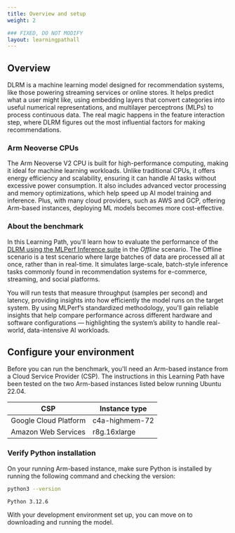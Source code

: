 ```yaml
---
title: Overview and setup
weight: 2

### FIXED, DO NOT MODIFY
layout: learningpathall
---
```


## Overview

DLRM is a machine learning model designed for recommendation systems, like those powering streaming services or online stores. It helps predict what a user might like, using embedding layers that convert categories into useful numerical representations, and multilayer perceptrons (MLPs) to process continuous data. The real magic happens in the feature interaction step, where DLRM figures out the most influential factors for making recommendations.

### Arm Neoverse CPUs

The Arm Neoverse V2 CPU is built for high-performance computing, making it ideal for machine learning workloads. Unlike traditional CPUs, it offers energy efficiency and scalability, ensuring it can handle AI tasks without excessive power consumption. It also includes advanced vector processing and memory optimizations, which help speed up AI model training and inference. Plus, with many cloud providers, such as AWS and GCP, offering Arm-based instances, deploying ML models becomes more cost-effective.

### About the benchmark

In this Learning Path, you'll learn how to evaluate the performance of the [DLRM using the MLPerf Inference suite](https://github.com/mlcommons/inference/tree/master/recommendation/dlrm_v2/pytorch) in the _Offline_ scenario. The Offline scenario is a test scenario where large batches of data are processed all at once, rather than in real-time. It simulates large-scale, batch-style inference tasks commonly found in recommendation systems for e-commerce, streaming, and social platforms.

You will run tests that measure throughput (samples per second) and latency, providing insights into how efficiently the model runs on the target system. By using MLPerf’s standardized methodology, you'll gain reliable insights that help compare performance across different hardware and software configurations — highlighting the system’s ability to handle real-world, data-intensive AI workloads.

## Configure your environment

Before you can run the benchmark, you'll need an Arm-based instance from a Cloud Service Provider (CSP). The instructions in this Learning Path have been tested on the two Arm-based instances listed below running Ubuntu 22.04.

|         CSP           |  Instance type |
| --------------------- | -------------- |
| Google Cloud Platform | c4a-highmem-72 |
| Amazon Web Services   | r8g.16xlarge   |

### Verify Python installation
On your running Arm-based instance, make sure Python is installed by running the following command and checking the version:

```bash
python3 --version
```

```output
Python 3.12.6
```
With your development environment set up, you can move on to downloading and running the model.
